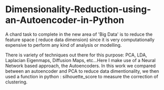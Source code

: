# Dimensionality-Reduction-using-an-Autoencoder-in-Python
A chard task to complete in the new area of 'Big Data' is to reduce the feature space ( reduce data dimension) since it is very computationally expensive to perform any kind of analysis or modelling.

There is variety of techniques out there for this purpose: PCA, LDA, Laplacian Eigenmaps, Diffusion Maps, etc...Here I make use of a Neural Network based approach, the Autoencoders. In this work we compared between an autoencoder and PCA to reduce data dimentionality, we then used  a function in python : silhouette_score to measure the correction of clustering.
